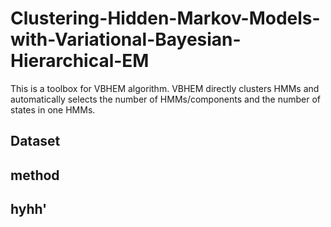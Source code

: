 # Clustering-Hidden-Markov-Models-with-Variational-Bayesian-Hierarchical-EM
This is a toolbox for VBHEM algorithm. VBHEM directly clusters HMMs and automatically selects the number of HMMs/components and the number of states in one HMMs.

## Dataset

## method

## hyhh'
